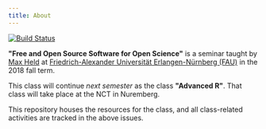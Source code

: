 ```yaml
---
title: About
---
```


[![Build Status](https://travis-ci.com/soztag/fossos.svg?branch=master)](https://travis-ci.com/soztag/fossos)

**"Free and Open Source Software for Open Science"** is a seminar taught by [Max Held](http://www.maxheld.de) at [Friedrich-Alexander Universität Erlangen-Nürnberg (FAU)](https://www.fau.de) in the 2018 fall term.

This class will continue *next semester* as the class **"Advanced R"**. That class will take place at the NCT in Nuremberg.

This repository houses the resources for the class, and all class-related activities are tracked in the above issues.
